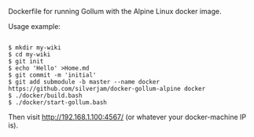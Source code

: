 Dockerfile for running Gollum with the Alpine Linux docker image.

Usage example:
```console

$ mkdir my-wiki
$ cd my-wiki
$ git init
$ echo 'Hello' >Home.md
$ git commit -m 'initial'
$ git add submodule -b master --name docker https://github.com/silverjam/docker-gollum-alpine docker
$ ./docker/build.bash
$ ./docker/start-gollum.bash
```

Then visit http://192.168.1.100:4567/ (or whatever your docker-machine IP is).
